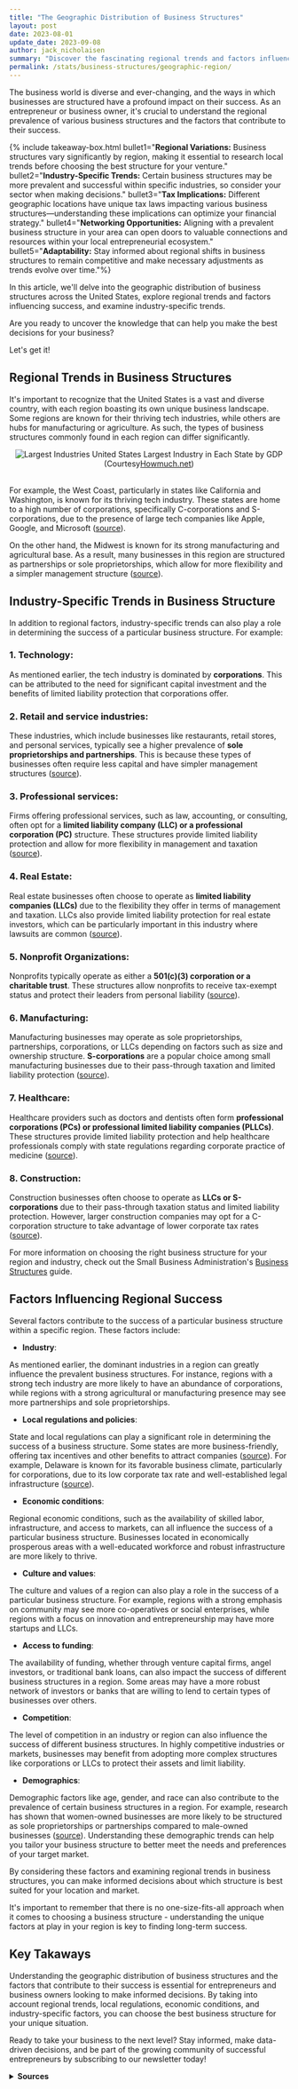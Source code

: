 ```yaml
---
title: "The Geographic Distribution of Business Structures"
layout: post
date: 2023-08-01
update_date: 2023-09-08
author: jack_nicholaisen
summary: "Discover the fascinating regional trends and factors influencing the prevalence and success of various business structures across the United States. Learn about industry-specific trends and gain valuable insights into the best business structure for your geographic location. Don't miss out on this expert information that can help entrepreneurs and business owners, both professionals and beginners alike, make informed decisions. Unlock the secrets NOW!"
permalink: /stats/business-structures/geographic-region/
---
```


The business world is diverse and ever-changing, and the ways in which businesses are structured have a profound impact on their success. As an entrepreneur or business owner, it's crucial to understand the regional prevalence of various business structures and the factors that contribute to their success. 

{% include takeaway-box.html bullet1="<b>Regional Variations:</b> Business structures vary significantly by region, making it essential to research local trends before choosing the best structure for your venture." bullet2="<b>Industry-Specific Trends:</b> Certain business structures may be more prevalent and successful within specific industries, so consider your sector when making decisions." bullet3="<b>Tax Implications:</b> Different geographic locations have unique tax laws impacting various business structures—understanding these implications can optimize your financial strategy." bullet4="<b>Networking Opportunities:</b> Aligning with a prevalent business structure in your area can open doors to valuable connections and resources within your local entrepreneurial ecosystem." bullet5="<b>Adaptability:</b> Stay informed about regional shifts in business structures to remain competitive and make necessary adjustments as trends evolve over time."%}

In this article, we'll delve into the geographic distribution of business structures across the United States, explore regional trends and factors influencing success, and examine industry-specific trends. 

Are you ready to uncover the knowledge that can help you make the best decisions for your business? 

Let's get it!

## Regional Trends in Business Structures

It's important to recognize that the United States is a vast and diverse country, with each region boasting its own unique business landscape. Some regions are known for their thriving tech industries, while others are hubs for manufacturing or agriculture. As such, the types of business structures commonly found in each region can differ significantly.

<center>
<img alt="Largest Industries United States" src="/images/posts-content/largest-industry-by-state.png"> Largest Industry in Each State by GDP (Courtesy<a href="https://howmuch.net/articles/the-largest-industry-in-each-state-by-gdp">Howmuch.net</a>)
</center>
<br>

For example, the West Coast, particularly in states like California and Washington, is known for its thriving tech industry. These states are home to a high number of corporations, specifically C-corporations and S-corporations, due to the presence of large tech companies like Apple, Google, and Microsoft ([source](https://www.uschamber.com/)).

On the other hand, the Midwest is known for its strong manufacturing and agricultural base. As a result, many businesses in this region are structured as partnerships or sole proprietorships, which allow for more flexibility and a simpler management structure ([source](https://www.inc.com/)).

## Industry-Specific Trends in Business Structure

In addition to regional factors, industry-specific trends can also play a role in determining the success of a particular business structure. For example:

### 1.  Technology: 

As mentioned earlier, the tech industry is dominated by **corporations**. This can be attributed to the need for significant capital investment and the benefits of limited liability protection that corporations offer.

### 2.  Retail and service industries: 

These industries, which include businesses like restaurants, retail stores, and personal services, typically see a higher prevalence of **sole proprietorships and partnerships**. This is because these types of businesses often require less capital and have simpler management structures ([source](https://www.pewresearch.org/)).

### 3.  Professional services: 

Firms offering professional services, such as law, accounting, or consulting, often opt for a **limited liability company (LLC) or a professional corporation (PC)** structure. These structures provide limited liability protection and allow for more flexibility in management and taxation ([source](https://www.entrepreneur.com/article/235885)).

### 4.  Real Estate: 

Real estate businesses often choose to operate as **limited liability companies (LLCs)** due to the flexibility they offer in terms of management and taxation. LLCs also provide limited liability protection for real estate investors, which can be particularly important in this industry where lawsuits are common ([source](https://www.fortunebuilders.com/)).

### 5.  Nonprofit Organizations: 

Nonprofits typically operate as either a **501(c)(3) corporation or a charitable trust**. These structures allow nonprofits to receive tax-exempt status and protect their leaders from personal liability ([source](https://www.councilofnonprofits.org/tools-resources/how-start-nonprofit)).

### 6.  Manufacturing: 

Manufacturing businesses may operate as sole proprietorships, partnerships, corporations, or LLCs depending on factors such as size and ownership structure. **S-corporations** are a popular choice among small manufacturing businesses due to their pass-through taxation and limited liability protection ([source](https://smallbusiness.chron.com/)).

### 7.  Healthcare: 

Healthcare providers such as doctors and dentists often form **professional corporations (PCs) or professional limited liability companies (PLLCs)**. These structures provide limited liability protection and help healthcare professionals comply with state regulations regarding corporate practice of medicine ([source](https://www.natlawreview.com/)).

### 8.  Construction: 

Construction businesses often choose to operate as **LLCs or S-corporations** due to their pass-through taxation status and limited liability protection. However, larger construction companies may opt for a C-corporation structure to take advantage of lower corporate tax rates ([source](https://www.incorporate.com/business_structure_construction_company.html)).

For more information on choosing the right business structure for your region and industry, check out the Small Business Administration's [Business Structures](https://www.sba.gov/business-guide/launch-your-business/choose-business-structure) guide.

## Factors Influencing Regional Success

Several factors contribute to the success of a particular business structure within a specific region. These factors include:

-  **Industry**: 

As mentioned earlier, the dominant industries in a region can greatly influence the prevalent business structures. For instance, regions with a strong tech industry are more likely to have an abundance of corporations, while regions with a strong agricultural or manufacturing presence may see more partnerships and sole proprietorships.

-  **Local regulations and policies**: 

State and local regulations can play a significant role in determining the success of a business structure. Some states are more business-friendly, offering tax incentives and other benefits to attract companies ([source](https://taxfoundation.org/)). For example, Delaware is known for its favorable business climate, particularly for corporations, due to its low corporate tax rate and well-established legal infrastructure ([source](https://www.inc.com/)).

-  **Economic conditions**: 

Regional economic conditions, such as the availability of skilled labor, infrastructure, and access to markets, can all influence the success of a particular business structure. Businesses located in economically prosperous areas with a well-educated workforce and robust infrastructure are more likely to thrive.

-  **Culture and values**: 

The culture and values of a region can also play a role in the success of a particular business structure. For example, regions with a strong emphasis on community may see more co-operatives or social enterprises, while regions with a focus on innovation and entrepreneurship may have more startups and LLCs.

-  **Access to funding**: 

The availability of funding, whether through venture capital firms, angel investors, or traditional bank loans, can also impact the success of different business structures in a region. Some areas may have a more robust network of investors or banks that are willing to lend to certain types of businesses over others.

-  **Competition**: 

The level of competition in an industry or region can also influence the success of different business structures. In highly competitive industries or markets, businesses may benefit from adopting more complex structures like corporations or LLCs to protect their assets and limit liability.

-  **Demographics**: 

Demographic factors like age, gender, and race can also contribute to the prevalence of certain business structures in a region. For example, research has shown that women-owned businesses are more likely to be structured as sole proprietorships or partnerships compared to male-owned businesses ([source](https://www.nwbc.gov/)). Understanding these demographic trends can help you tailor your business structure to better meet the needs and preferences of your target market.

By considering these factors and examining regional trends in business structures, you can make informed decisions about which structure is best suited for your location and market. 

It's important to remember that there is no one-size-fits-all approach when it comes to choosing a business structure - understanding the unique factors at play in your region is key to finding long-term success.

## Key Takaways

Understanding the geographic distribution of business structures and the factors that contribute to their success is essential for entrepreneurs and business owners looking to make informed decisions. By taking into account regional trends, local regulations, economic conditions, and industry-specific factors, you can choose the best business structure for your unique situation.

Ready to take your business to the next level? Stay informed, make data-driven decisions, and be part of the growing community of successful entrepreneurs by subscribing to our newsletter today!

<script async data-uid="0625212ce2" src="https://adept-hustler-4565.ck.page/0625212ce2/index.js"></script>

<details>
<summary><b>Sources</b></summary>
<br>
<ul>
<li><a href="https://www.uschamber.com/">Most Popular U.S. Business Types by Region - US Chamber of Commerce</a></li>
<li><a href="https://www.inc.com/">The 10 Best Cities for Starting a Business - Inc.</a></li>
<li><a href="https://taxfoundation.org/">State Business Tax Climate Index - Tax Foundation</a></li>
<li><a href="https://www.pewresearch.org/">Sole Proprietorships on the Decline - Pew Research Center</a></li>
<li><a href="https://www.entrepreneur.com/article/235885">Choosing the Best Legal Structure for Your Business - Entrepreneur</a></li>
</ul>
</details>
